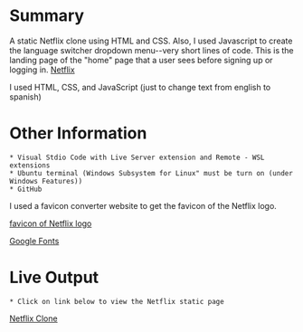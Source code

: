 # Summary
A static Netflix clone using HTML and CSS. Also, I used Javascript to create the language switcher dropdown menu--very short lines of code. This is the landing page of the "home" page that a user sees before signing up or logging in.
[Netflix](https://www.netflix.com/) 

I used HTML, CSS, and JavaScript (just to change text from english to spanish)

# Other Information
    * Visual Stdio Code with Live Server extension and Remote - WSL extensions
    * Ubuntu terminal (Windows Subsystem for Linux" must be turn on (under Windows Features))
    * GitHub
I used a favicon converter website to get the favicon of the Netflix logo. 

[favicon of Netflix logo](https://favicon.io/favicon-converter/)

[Google Fonts](https://fonts.google.com/)

# Live Output

    * Click on link below to view the Netflix static page
[Netflix Clone](https://jennym0715.github.io/Netflix_Clone.github.io/)





